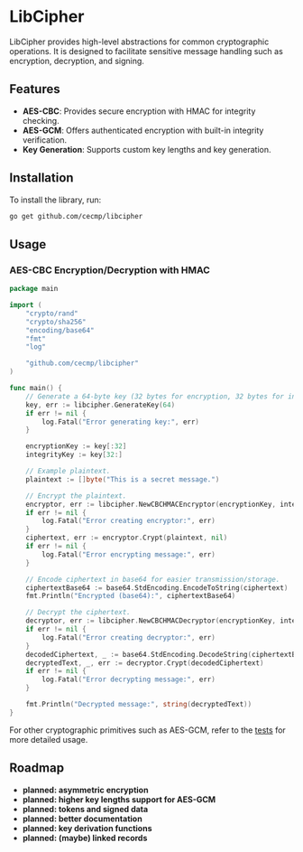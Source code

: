 # LibCipher

LibCipher provides high-level abstractions for common cryptographic operations.
It is designed to facilitate sensitive message handling such as encryption, decryption, and signing.

## Features

- **AES-CBC**: Provides secure encryption with HMAC for integrity checking.
- **AES-GCM**: Offers authenticated encryption with built-in integrity verification.
- **Key Generation**: Supports custom key lengths and key generation.

## Installation

To install the library, run:

```bash
go get github.com/cecmp/libcipher
```

## Usage

### AES-CBC Encryption/Decryption with HMAC

```go
package main

import (
	"crypto/rand"
	"crypto/sha256"
	"encoding/base64"
	"fmt"
	"log"

	"github.com/cecmp/libcipher"
)

func main() {
	// Generate a 64-byte key (32 bytes for encryption, 32 bytes for integrity).
	key, err := libcipher.GenerateKey(64)
	if err != nil {
		log.Fatal("Error generating key:", err)
	}

	encryptionKey := key[:32]
	integrityKey := key[32:]

	// Example plaintext.
	plaintext := []byte("This is a secret message.")

	// Encrypt the plaintext.
	encryptor, err := libcipher.NewCBCHMACEncryptor(encryptionKey, integrityKey, sha256.New, rand.Reader)
	if err != nil {
		log.Fatal("Error creating encryptor:", err)
	}
	ciphertext, err := encryptor.Crypt(plaintext, nil)
	if err != nil {
		log.Fatal("Error encrypting message:", err)
	}

	// Encode ciphertext in base64 for easier transmission/storage.
	ciphertextBase64 := base64.StdEncoding.EncodeToString(ciphertext)
	fmt.Println("Encrypted (base64):", ciphertextBase64)

	// Decrypt the ciphertext.
	decryptor, err := libcipher.NewCBCHMACDecryptor(encryptionKey, integrityKey, sha256.New)
	if err != nil {
		log.Fatal("Error creating decryptor:", err)
	}
	decodedCiphertext, _ := base64.StdEncoding.DecodeString(ciphertextBase64)
	decryptedText, _, err := decryptor.Crypt(decodedCiphertext)
	if err != nil {
		log.Fatal("Error decrypting message:", err)
	}

	fmt.Println("Decrypted message:", string(decryptedText))
}
```
For other cryptographic primitives such as AES-GCM, refer to the [tests](tests/) for more detailed usage.

## Roadmap
- **planned: asymmetric encryption**
- **planned: higher key lengths support for AES-GCM**
- **planned: tokens and signed data**
- **planned: better documentation**
- **planned: key derivation functions**
- **planned: (maybe) linked records**
